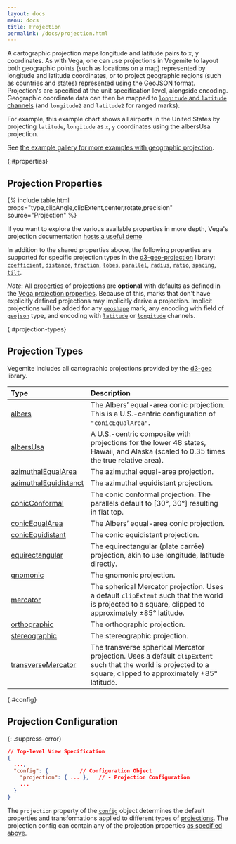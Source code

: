 ```yaml
---
layout: docs
menu: docs
title: Projection
permalink: /docs/projection.html
---
```


A cartographic projection maps longitude and latitude pairs to x, y coordinates. As with Vega, one can use projections in Vegemite to layout both geographic points (such as locations on a map) represented by longitude and latitude coordinates, or to project geographic regions (such as countries and states) represented using the GeoJSON format. Projection's are specified at the unit specification level, alongside encoding. Geographic coordinate data can then be mapped to [`longitude` and `latitude` channels](encoding.html#geo) (and `longitude2` and `latitude2` for ranged marks).

For example, this example chart shows all airports in the United States by projecting `latitude`, `longitude` as `x`, `y` coordinates using the albersUsa projection.

<span class="vl-example" data-name="geo_point"></span>

See [the example gallery for more examples with geographic projection](../examples/#geographical-maps).

{:#properties}
## Projection Properties
{% include table.html props="type,clipAngle,clipExtent,center,rotate,precision" source="Projection" %}

If you want to explore the various available properties in more depth, Vega's projection documentation [hosts a useful demo](https://vega.github.io/vega/docs/projections/)

In addition to the shared properties above, the following properties are supported for specific projection types in the [d3-geo-projection](https://github.com/d3/d3-geo-projection) library: [`coefficient`](https://github.com/d3/d3-geo-projection#hammer_coefficient), [`distance`](https://github.com/d3/d3-geo-projection#satellite_distance), [`fraction`](https://github.com/d3/d3-geo-projection#bottomley_fraction), [`lobes`](https://github.com/d3/d3-geo-projection#berghaus_lobes), [`parallel`](https://github.com/d3/d3-geo-projection#armadillo_parallel), [`radius`](https://github.com/d3/d3-geo-projection#gingery_radius), [`ratio`](https://github.com/d3/d3-geo-projection#hill_ratio), [`spacing`](https://github.com/d3/d3-geo-projection#lagrange_spacing), [`tilt`](https://github.com/d3/d3-geo-projection#satellite_tilt).

*Note*: All [properties](#properties) of projections are **optional** with defaults as defined in the [Vega projection properties](https://vega.github.io/vega/docs/projections/#properties). Because of this, marks that don't have explicitly defined projections may implicitly derive a projection. Implicit projections will be added for any [`geoshape`](geoshape.html) mark, any encoding with field of [`geojson`](type.html#geojson) type, and encoding with [`latitude`](encoding.html#geo) or [`longitude`](encoding.html#geo) channels.


{:#projection-types}
## Projection Types

Vegemite includes all cartographic projections provided by the [d3-geo](https://github.com/d3/d3-geo#) library.

| Type          | Description   |
| :------------ |:------------- |
| [albers](https://github.com/d3/d3-geo#geoAlbers)          | The Albers’ equal-area conic projection. This is a U.S.-centric configuration of `"conicEqualArea"`. |
| [albersUsa](https://github.com/d3/d3-geo#geoAlbersUsa) | A U.S.-centric composite with projections for the lower 48 states, Hawaii, and Alaska (scaled to 0.35 times the true relative area). |
| [azimuthalEqualArea](https://github.com/d3/d3-geo#geoAzimuthalEqualArea) | The azimuthal equal-area projection. |
| [azimuthalEquidistanct](https://github.com/d3/d3-geo#geoAzimuthalEquidistant) | The azimuthal equidistant projection. |
| [conicConformal](https://github.com/d3/d3-geo#geoConicConformal) | The conic conformal projection. The parallels default to [30&deg;, 30&deg;] resulting in flat top. |
| [conicEqualArea](https://github.com/d3/d3-geo#geoConicEqualArea) | The Albers’ equal-area conic projection. |
| [conicEquidistant](https://github.com/d3/d3-geo#geoConicEquidistant) | The conic equidistant projection. |
| [equirectangular](https://github.com/d3/d3-geo#geoEquirectangular) | The equirectangular (plate carr&eacute;e) projection, akin to use longitude, latitude directly. |
| [gnomonic](https://github.com/d3/d3-geo#geoGnomonic) | The gnomonic projection. |
| [mercator](https://github.com/d3/d3-geo#geoMercator) | The spherical Mercator projection. Uses a default `clipExtent` such that the world is projected to a square, clipped to approximately ±85&deg; latitude. |
| [orthographic](https://github.com/d3/d3-geo#geoOrthographic) | The orthographic projection. |
| [stereographic](https://github.com/d3/d3-geo#geoStereographic) | The stereographic projection. |
| [transverseMercator](https://github.com/d3/d3-geo#geoTransverseMercator) | The transverse spherical Mercator projection. Uses a default `clipExtent` such that the world is projected to a square, clipped to approximately ±85&deg; latitude. |

{:#config}
## Projection Configuration

{: .suppress-error}
```json
// Top-level View Specification
{
  ...,
  "config": {          // Configuration Object
    "projection": { ... },   // - Projection Configuration
    ...
  }
}
```

The `projection` property of the [`config`](config.html) object determines the default properties and transformations applied to different types of [projections](projection.html).
The projection config can contain any of the projection properties [as specified above](#properties).
